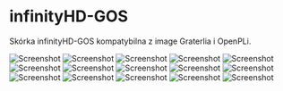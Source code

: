 infinityHD-GOS
===============
Skórka infinityHD-GOS kompatybilna z image Graterlia i OpenPLi.

![Screenshot](https://raw.github.com/herpoi/infinityHD-nbox/master/Screenshots/Infobar_BP_Lite.jpg)
![Screenshot](https://raw.github.com/herpoi/infinityHD-nbox/master/Screenshots/Infobar_BP_Classic.jpg)
![Screenshot](https://raw.github.com/herpoi/infinityHD-nbox/master/Screenshots/ChannelSelection_BP_Right.jpg)
![Screenshot](https://raw.github.com/herpoi/infinityHD-nbox/master/Screenshots/EPGSelection_BP_Right.jpg)
![Screenshot](https://raw.github.com/herpoi/infinityHD-nbox/master/Screenshots/EventView_BP.jpg)
![Screenshot](https://raw.github.com/herpoi/infinityHD-nbox/master/Screenshots/GraphMultiEPG.jpg)
![Screenshot](https://raw.github.com/herpoi/infinityHD-nbox/master/Screenshots/GraphMultiEPGList.jpg)
![Screenshot](https://raw.github.com/herpoi/infinityHD-nbox/master/Screenshots/MovieSelection_BP.jpg)
![Screenshot](https://raw.github.com/herpoi/infinityHD-nbox/master/Screenshots/MoviePlayer_BP.jpg)
![Screenshot](https://raw.github.com/herpoi/infinityHD-nbox/master/Screenshots/Volumebar_Vertical.jpg)
![Screenshot](https://raw.github.com/herpoi/infinityHD-nbox/master/Screenshots/Mute_Vertical.jpg)
![Screenshot](https://raw.github.com/herpoi/infinityHD-nbox/master/Screenshots/NumberZap_BP_Center.jpg)
![Screenshot](https://raw.github.com/herpoi/infinityHD-nbox/master/Screenshots/NumberZapExt.jpg)
![Screenshot](https://raw.github.com/herpoi/infinityHD-nbox/master/Screenshots/EPGSearch.jpg)
![Screenshot](https://raw.github.com/herpoi/infinityHD-nbox/master/Screenshots/WindowStyle_New.jpg)
